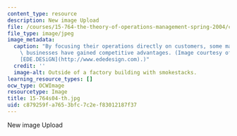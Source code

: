 ```yaml
---
content_type: resource
description: New image Upload
file: /courses/15-764-the-theory-of-operations-management-spring-2004/c879259fa7653bfc7c2ef83012187f37_15-764s04-th.jpg
file_type: image/jpeg
image_metadata:
  caption: "By focusing their operations directly on customers, some manufacturing\
    \ businesses have gained competitive advantages. (Image courtesy of Ede Bittle,\_\
    [EDE.DESiGN](http://www.ededesign.com).)"
  credit: ''
  image-alt: Outside of a factory building with smokestacks.
learning_resource_types: []
ocw_type: OCWImage
resourcetype: Image
title: 15-764s04-th.jpg
uid: c879259f-a765-3bfc-7c2e-f83012187f37
---
```

New image Upload

